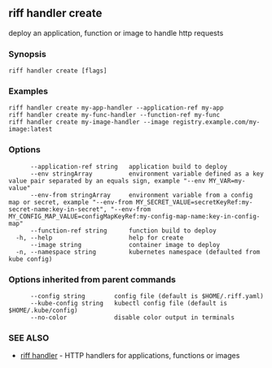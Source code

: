 ## riff handler create

deploy an application, function or image to handle http requests

### Synopsis


<todo>


```
riff handler create [flags]
```

### Examples

```
riff handler create my-app-handler --application-ref my-app
riff handler create my-func-handler --function-ref my-func
riff handler create my-image-handler --image registry.example.com/my-image:latest
```

### Options

```
      --application-ref string   application build to deploy
      --env stringArray          environment variable defined as a key value pair separated by an equals sign, example "--env MY_VAR=my-value"
      --env-from stringArray     environment variable from a config map or secret, example "--env-from MY_SECRET_VALUE=secretKeyRef:my-secret-name:key-in-secret", "--env-from MY_CONFIG_MAP_VALUE=configMapKeyRef:my-config-map-name:key-in-config-map"
      --function-ref string      function build to deploy
  -h, --help                     help for create
      --image string             container image to deploy
  -n, --namespace string         kubernetes namespace (defaulted from kube config)
```

### Options inherited from parent commands

```
      --config string        config file (default is $HOME/.riff.yaml)
      --kube-config string   kubectl config file (default is $HOME/.kube/config)
      --no-color             disable color output in terminals
```

### SEE ALSO

* [riff handler](riff_handler.md)	 - HTTP handlers for applications, functions or images

